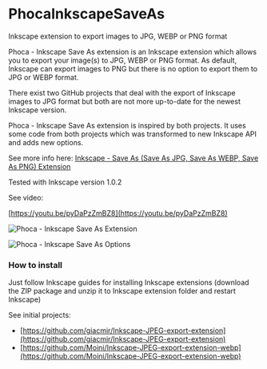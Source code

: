 # PhocaInkscapeSaveAs
 Inkscape extension to export images to JPG, WEBP or PNG format


Phoca - Inkscape Save As extension is an Inkscape extension which allows you to export your image(s) to JPG, WEBP or PNG format. As default, Inkscape can export images to PNG but there is no option to export them to JPG or WEBP format.

There exist two GitHub projects that deal with the export of Inkscape images to JPG format but both are not more up-to-date for the newest Inkscape version.

Phoca - Inkscape Save As extension is inspired by both projects. It uses some code from both projects which was transformed to new Inkscape API and adds new options.

See more info here: [Inkscape - Save As (Save As JPG, Save As WEBP, Save As PNG) Extension](https://www.phoca.cz/blog/1121-inkscape-save-as-save-as-jpg-save-as-webp-save-as-png-extension)


Tested with Inkscape version 1.0.2

See video:

[https://youtu.be/pyDaPzZmBZ8](https://youtu.be/pyDaPzZmBZ8)

![Phoca - Inkscape Save As Extension](https://i.imgur.com/DODK5ku.png)

![Phoca - Inkscape Save As Options](https://i.imgur.com/CA3EwMm.png)

### How to install

Just follow Inkscape guides for installing Inkscape extensions (download the ZIP package and unzip it to Inkscape extension folder and restart Inkscape)

See initial projects: 

- [https://github.com/giacmir/Inkscape-JPEG-export-extension](https://github.com/giacmir/Inkscape-JPEG-export-extension)
- [https://github.com/Moini/Inkscape-JPEG-export-extension-webp](https://github.com/Moini/Inkscape-JPEG-export-extension-webp)



